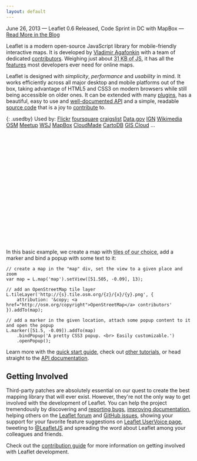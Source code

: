 ```yaml
---
layout: default
---
```


<p class="notice">June 26, 2013 &mdash; Leaflet 0.6 Released, Code Sprint in DC with MapBox &mdash; <a href="2013/06/26/leaflet-0-6-released-dc-code-sprint-mapbox.html">Read More in the Blog</a></p>

Leaflet is a modern open-source JavaScript library for mobile-friendly interactive maps.
It is developed by [Vladimir Agafonkin][] with a&nbsp;team of dedicated [contributors][].
Weighing just about <abbr title="31KB gzipped &mdash; that's 117 KB minified and 202 KB in the source form, with 10 KB of CSS (2 KB gzipped) and 17 KB of images.">31 KB of JS</abbr>,
it has all the [features][] most developers ever need for online maps.

Leaflet is designed with _simplicity_, _performance_ and _usability_ in mind.
It works efficiently across all major desktop and mobile platforms out of the box,
taking advantage of HTML5 and CSS3 on modern browsers while still being accessible on older ones.
It can be extended with many [plugins][], has a beautiful, easy to use and [well-documented API][]
and a simple, readable [source code][] that is a&nbsp;joy to [contribute][] to.

{: .usedby}
Used by:
[Flickr](http://flickr.com/map)
[foursquare](https://foursquare.com/)
[craigslist](http://t.co/V4EiURIA)
[Data.gov](http://data.gov)
[IGN](http://www.ign.com/wikis/the-elder-scrolls-5-skyrim/interactive-maps/Skyrim)
[Wikimedia](http://blog.wikimedia.org/2012/04/05/new-wikipedia-app-for-ios-and-an-update-for-our-android-app/)
[OSM](http://openstreetmap.org)
[Meetup](http://www.meetup.com/)
[WSJ](http://projects.wsj.com/campaign2012/maps/)
[MapBox](http://mapbox.com)
[CloudMade](http://cloudmade.com)
[CartoDB](http://cartodb.com)
[GIS Cloud](http://www.giscloud.com/)
...

<div id="map" class="map" style="height: 300px"></div>

In this basic example, we create a map with <abbr title="Here we use OpenStreetMap tiles, but Leaflet doesn't force you to &mdash; use whatever works for you, it's open source!">tiles of our choice</abbr>, add a marker and bind a popup with some text to it:

	// create a map in the "map" div, set the view to a given place and zoom
	var map = L.map('map').setView([51.505, -0.09], 13);

	// add an OpenStreetMap tile layer
	L.tileLayer('http://{s}.tile.osm.org/{z}/{x}/{y}.png', {
		attribution: '&copy; <a href="http://osm.org/copyright">OpenStreetMap</a> contributors'
	}).addTo(map);

	// add a marker in the given location, attach some popup content to it and open the popup
	L.marker([51.5, -0.09]).addTo(map)
		.bindPopup('A pretty CSS3 popup. <br> Easily customizable.')
		.openPopup();

Learn more with the [quick start guide](examples/quick-start.html), check out [other tutorials](examples.html), or head straight to the [API documentation](reference.html).


## Getting Involved

Third-party patches are absolutely essential on our quest to create the best mapping library that will ever exist.
However, they're not the only way to get involved with the development of Leaflet.
You can help the project tremendously by discovering and [reporting bugs][], [improving documentation][],
helping others on the [Leaflet forum](https://groups.google.com/forum/#!forum/leaflet-js)
and [GitHub issues](https://github.com/Leaflet/Leaflet/issues),
showing your support for your favorite feature suggestions on [Leaflet UserVoice page](http://leaflet.uservoice.com),
tweeting to [@LeafletJS](http://twitter.com/LeafletJS)
and spreading the word about Leaflet among your colleagues and friends.

Check out the [contribution guide][contribute] for more information on getting involved with Leaflet development.

  [Vladimir Agafonkin]: http://agafonkin.com/en
  [CloudMade]: http://cloudmade.com
  [contributors]: https://github.com/Leaflet/Leaflet/graphs/contributors
  [features]: features.html
  [plugins]: plugins.html
  [well-documented API]: reference.html "Leaflet API reference"
  [source code]: https://github.com/Leaflet/Leaflet "Leaflet GitHub repository"
  [hosted on GitHub]: http://github.com/Leaflet/Leaflet
  [contribute]: https://github.com/Leaflet/Leaflet/blob/master/CONTRIBUTING.md "A guide to contributing to Leaflet"
  [reporting bugs]: https://github.com/Leaflet/Leaflet/blob/master/CONTRIBUTING.md#reporting-bugs
  [improving documentation]: https://github.com/Leaflet/Leaflet/blob/master/CONTRIBUTING.md#improving-documentation
  [@mourner]: http://github.com/mourner
  [GitHub issues page]: http://github.com/Leaflet/Leaflet/issues
  [Leaflet UserVoice page]: http://leaflet.uservoice.com
  [@LeafletJS]: http://twitter.com/LeafletJS
  [Leaflet mailing list]: https://groups.google.com/group/leaflet-js


<script>
	var osmUrl = 'http://{s}.tile.openstreetmap.org/{z}/{x}/{y}.png',
		osmAttrib = '&copy; <a href="http://openstreetmap.org/copyright">OpenStreetMap</a> contributors',
		osm = L.tileLayer(osmUrl, {maxZoom: 18, attribution: osmAttrib});

	var map = L.map('map').setView([51.505, -0.159], 15).addLayer(osm);

	L.marker([51.504, -0.159])
		.addTo(map)
		.bindPopup('A pretty CSS3 popup.<br />Easily customizable.')
		.openPopup();
</script>
